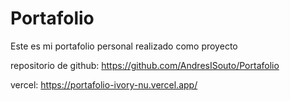 # Portafolio
Este es mi portafolio personal realizado como proyecto

repositorio de github: https://github.com/AndresISouto/Portafolio

vercel: https://portafolio-ivory-nu.vercel.app/


